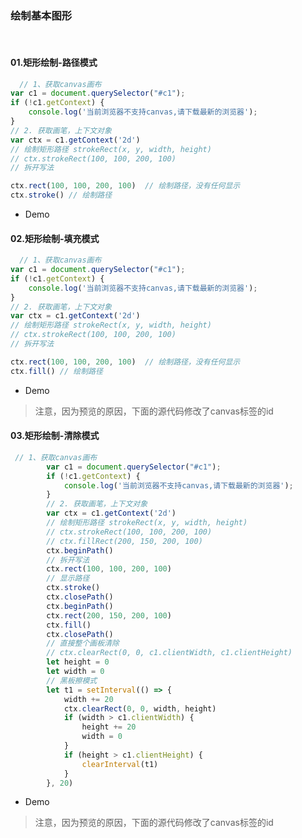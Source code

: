 ### 绘制基本图形

<br/>

#### 01.矩形绘制-路径模式
  
```js
  // 1、获取canvas画布
var c1 = document.querySelector("#c1");
if (!c1.getContext) {
    console.log('当前浏览器不支持canvas,请下载最新的浏览器');
}
// 2. 获取画笔，上下文对象
var ctx = c1.getContext('2d')
// 绘制矩形路径 strokeRect(x, y, width, height)
// ctx.strokeRect(100, 100, 200, 100)
// 拆开写法

ctx.rect(100, 100, 200, 100)  // 绘制路径，没有任何显示
ctx.stroke() // 绘制路径

```
* Demo
<preview path="./demos/02/01.vue"></preview>


####  02.矩形绘制-填充模式
  
```js
  // 1、获取canvas画布
var c1 = document.querySelector("#c1");
if (!c1.getContext) {
    console.log('当前浏览器不支持canvas,请下载最新的浏览器');
}
// 2. 获取画笔，上下文对象
var ctx = c1.getContext('2d')
// 绘制矩形路径 strokeRect(x, y, width, height)
// ctx.strokeRect(100, 100, 200, 100)
// 拆开写法

ctx.rect(100, 100, 200, 100)  // 绘制路径，没有任何显示
ctx.fill() // 绘制路径

```
* Demo
 > 注意，因为预览的原因，下面的源代码修改了canvas标签的id
<preview path="./demos/02/02.vue"></preview>


####  03.矩形绘制-清除模式
  
```js
 // 1、获取canvas画布
        var c1 = document.querySelector("#c1");
        if (!c1.getContext) {
            console.log('当前浏览器不支持canvas,请下载最新的浏览器');
        }
        // 2. 获取画笔，上下文对象
        var ctx = c1.getContext('2d')
        // 绘制矩形路径 strokeRect(x, y, width, height)
        // ctx.strokeRect(100, 100, 200, 100)
        // ctx.fillRect(200, 150, 200, 100)
        ctx.beginPath()
        // 拆开写法
        ctx.rect(100, 100, 200, 100)
        // 显示路径
        ctx.stroke()
        ctx.closePath()
        ctx.beginPath()
        ctx.rect(200, 150, 200, 100)
        ctx.fill()
        ctx.closePath()
        // 直接整个画板清除
        // ctx.clearRect(0, 0, c1.clientWidth, c1.clientHeight)
        let height = 0
        let width = 0
        // 黑板擦模式
        let t1 = setInterval(() => {
            width += 20
            ctx.clearRect(0, 0, width, height)
            if (width > c1.clientWidth) {
                height += 20
                width = 0
            }
            if (height > c1.clientHeight) {
                clearInterval(t1)
            }
        }, 20)

```

* Demo
  
> 注意，因为预览的原因，下面的源代码修改了canvas标签的id
<preview path="./demos/02/03.vue"></preview>